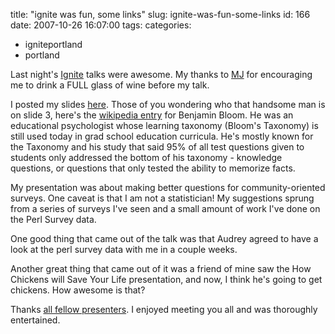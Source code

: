 title: "ignite was fun, some links"
slug: ignite-was-fun-some-links
id: 166
date: 2007-10-26 16:07:00
tags: 
categories: 
- igniteportland
- portland

Last night's [Ignite](http://www.igniteportland.com/) talks were awesome. My thanks to [MJ](http://finetoothcog.com/) for encouraging me to drink a FULL glass of wine before my talk. 

I posted my slides [here](http://www.slideshare.net/selenamarie/are-surveys-useful/). Those of you wondering who that handsome man is on slide 3, here's the [wikipedia entry](http://en.wikipedia.org/wiki/Benjamin_Bloom) for Benjamin Bloom. He was an educational psychologist whose learning taxonomy (Bloom's Taxonomy) is still used today in grad school education curricula. He's mostly known for the Taxonomy and his study that said 95% of all test questions given to students only addressed the bottom of his taxonomy - knowledge questions, or questions that only tested the ability to memorize facts.

My presentation was about making better questions for community-oriented surveys. One caveat is that I am not a statistician! My suggestions sprung from a series of surveys I've seen and a small amount of work I've done on the Perl Survey data.

One good thing that came out of the talk was that Audrey agreed to have a look at the perl survey data with me in a couple weeks. 

Another great thing that came out of it was a friend of mine saw the How Chickens will Save Your Life presentation, and now, I think he's going to get chickens. How awesome is that? 

Thanks [all fellow presenters](http://www.igniteportland.com/2007/10/ignite-portland-agenda/). I enjoyed meeting you all and was thoroughly entertained. 
